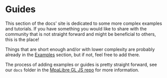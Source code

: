 # Guides

This section of the docs' site is dedicated to some more complex examples and tutorials.
If you have something you would like to share with the community that is not straight forward and might be beneficial to others, this is the place!

Things that are short enough and/or with lower complexity are probably already in the [Examples](../examples/index.md) section, but if not, feel free to add there.

The process of adding examples or guides is pretty straight forward, see our `docs` folder in the [MpaLibre GL JS repo](https://github.com/maplibre/maplibre-gl-js/tree/main/docs) for more information.